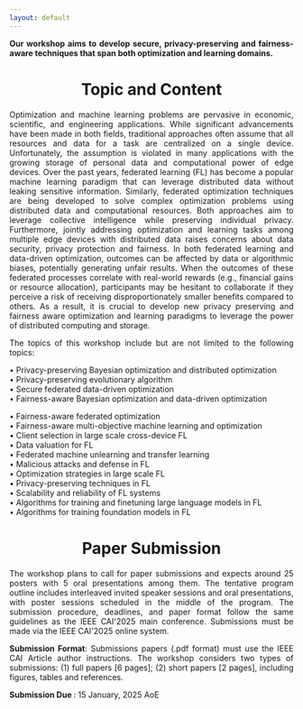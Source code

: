 ```yaml
---
layout: default 
---
```

<p style='text-align: justify;'><b>Our workshop aims to develop secure, privacy-preserving and fairness-aware techniques that span both optimization and learning domains.</b></p>

# <span style="display:block;text-align:center">Topic and Content</span>

<p style='text-align: justify;'>
Optimization and machine learning problems are pervasive in economic, scientific, and engineering applications. While significant advancements have been made in both fields, traditional 
approaches often assume that all resources and data for a task are centralized on a single device. Unfortunately, the assumption is violated in many applications with the growing storage of personal data and computational power of edge devices. Over the past years, federated learning (FL) has become a popular machine learning paradigm that can leverage distributed data without leaking sensitive information. Similarly, federated optimization techniques are being developed to solve complex optimization problems using distributed data and computational resources. Both approaches aim to leverage collective intelligence while preserving individual privacy. Furthermore, jointly addressing optimization and learning tasks among multiple edge devices with distributed data raises concerns about data security, privacy protection and fairness. In both federated learning and data-driven optimization, outcomes can be affected by data or algorithmic biases, potentially generating unfair results. When the outcomes of these federated processes correlate with real-world rewards (e.g., financial gains or resource allocation), participants may be hesitant to collaborate if they perceive a risk of receiving disproportionately smaller benefits compared to others. As a result, it is crucial to develop new privacy 
preserving and fairness aware optimization and learning paradigms to leverage the power of distributed computing and storage.</p>


<p style='text-align: justify;'>
The topics of this workshop include but are not limited to the following topics:
</p>
<p style='text-align: justify;'>
    • Privacy-preserving Bayesian optimization and distributed optimization <br>
   • Privacy-preserving evolutionary algorithm <br>
• Secure federated data-driven optimization <br>
• Fairness-aware Bayesian optimization and data-driven optimization <br>

• Fairness-aware federated optimization <br>
• Fairness-aware multi-objective machine learning and optimization <br>
• Client selection in large scale cross-device FL <br>
• Data valuation for FL <br>
• Federated machine unlearning and transfer learning <br>
• Malicious attacks and defense in FL <br>
• Optimization strategies in large scale FL <br>
• Privacy-preserving techniques in FL <br>
• Scalability and reliability of FL systems <br>
• Algorithms for training and finetuning large language models in FL <br>
• Algorithms for training foundation models in FL <br>
    </p>


# <span style="display:block;text-align:center">Paper Submission</span>

<p style='text-align: justify;'>
The workshop plans to call for paper submissions and expects around 25 posters with 5 oral presentations among them. The tentative program outline includes interleaved invited speaker sessions and oral presentations, with poster sessions scheduled in the middle of the program. The submission procedure, deadlines, and paper format follow the same guidelines as the IEEE CAI'2025 main conference. Submissions must be made via the IEEE CAI'2025 online system. </p>
<p style='text-align: justify;'><b> Submission Format</b>: Submissions papers (.pdf format) must use the IEEE CAI Article author instructions. The workshop considers two types of submissions: (1) full papers [6 pages]; (2) short papers [2 pages], including figures, tables and references.  </p>
<p style='text-align: justify;'> <b>Submission Due </b>:  15 January, 2025 AoE  </p>
